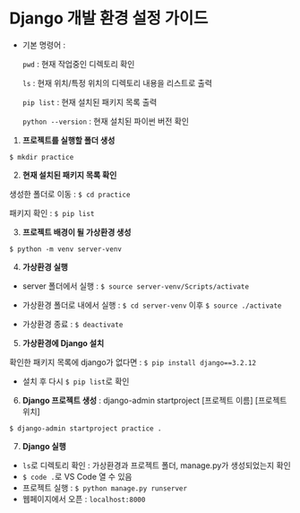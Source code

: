 # Django 개발 환경 설정 가이드

- 기본 명령어 :

  ```pwd``` : 현재 작업중인 디렉토리 확인

  ```ls``` : 현재 위치/특정 위치의 디렉토리 내용을 리스트로 출력

  ```pip list``` : 현재 설치된 패키지 목록 출력

  ```python --version``` :  현재 설치된 파이썬 버전 확인



1.  **프로젝트를 실행할 폴더 생성**

   ```$ mkdir practice```

2.  **현재 설치된 패키지 목록 확인**

   생성한 폴더로 이동 : ```$ cd practice```

   패키지 확인 : ```$ pip list```

3.  **프로젝트 배경이 될 가상환경 생성**

   ```$ python -m venv server-venv```

4.  **가상환경 실행**

   - server 폴더에서 실행 : ```$ source server-venv/Scripts/activate```

   - 가상환경 폴더로 내에서 실행 : ```$ cd server-venv``` 이후 ```$ source ./activate```
   - 가상환경 종료 : ```$ deactivate``` 

5.  **가상환경에 Django 설치**

   확인한 패키지 목록에 django가 없다면 : ```$ pip install django==3.2.12```

   - 설치 후 다시 ```$ pip list```로 확인

6.  **Django 프로젝트 생성** : django-admin startproject [프로젝트 이름] [프로젝트 위치]

   ```$ django-admin startproject practice .```

7.  **Django 실행**

   - ```ls```로 디렉토리 확인 : 가상환경과 프로젝트 폴더, manage.py가 생성되었는지 확인
   - ```$ code .```로 VS Code 열 수 있음
   - 프로젝트 실행 : ```$ python manage.py runserver```
   - 웹페이지에서 오픈 : ```localhost:8000```
